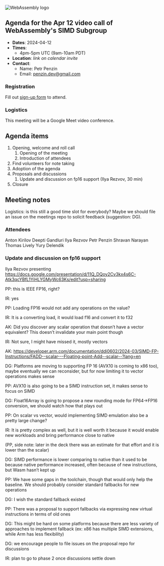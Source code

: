 ![WebAssembly logo](/images/WebAssembly.png)

## Agenda for the Apr 12 video call of WebAssembly's SIMD Subgroup

- **Dates**: 2024-04-12
- **Times**:
    - 4pm-5pm UTC (9am-10am PDT)
- **Location**: *link on calendar invite*
- **Contact**:
    - Name: Petr Penzin
    - Email: penzin.dev@gmail.com


### Registration

Fill out [sign-up form](https://forms.gle/bscWhsD9U4hZEsUV9) to attend.

### Logistics

This meeting will be a Google Meet video conference.

## Agenda items

1. Opening, welcome and roll call
    1. Opening of the meeting
    1. Introduction of attendees
1. Find volunteers for note taking
1. Adoption of the agenda
1. Proposals and discussions
    1. Update and discussion on fp16 support (Ilya Rezvov, 30 min)
1. Closure

## Meeting notes

Logistics: is this still a good time slot for everybody? Maybe we should file an issue on the meetings repo to solicit feedback (suggestion: DG).

### Attendees

Anton Kirilov
Deepti Gandluri
Ilya Rezvov
Petr Penzin
Shravan Narayan
Thomas Lively
Yury Delendik

### Update and discussion on fp16 support

Ilya Rezvov presenting https://docs.google.com/presentation/d/11Q_DQoy2Cv3kx4s6C-Atk3qcYBfL1YiHLYGMyWc63Ks/edit?usp=sharing

PP: this is IEEE FP16, right?

IR: yes

PP: Loading FP16 would not add any operations on the value?

IR: It is a converting load, it would load f16 and convert it to f32

AK: Did you discover any scalar operation that doesn’t have a vector equivalent? This doesn’t invalidate your main point though

IR: Not sure, I might have missed it, mostly vectors

AK: https://developer.arm.com/documentation/ddi0602/2024-03/SIMD-FP-Instructions/FADD--scalar---Floating-point-Add--scalar--?lang=en

DG: Platforms are moving to supporting FP 16 (AVX10 is coming to x86 too), maybe eventually we can reconsider, but for now limiting it to vector operations makes sense

PP: AVX10 is also going to be a SIMD instruction set, it makes sense to focus on SIMD

DG: Float16Array is going to propose a new rounding mode for FP64->FP16 conversion, we should watch how that plays out

PP: On scalar vs vector, would implementing SIMD emulation also be a pretty large change?

IR: It is pretty complex as well, but it is well worth it because it would enable new workloads and bring performance close to native

(PP, side note: later in the deck there was an estimate for that effort and it is lower than the scalar)

DG: SIMD performance is lower comparing to native than it used to be because native performance increased, often because of new instructions, but Wasm hasn’t kept up

PP: We have some gaps in the toolchain, though that would only help the baseline. We should probably consider standard fallbacks for new operations

DG: I wish the standard fallback existed

PP: There was a proposal to support fallbacks via expressing new virtual instructions in terms of old ones

DG: This might be hard on some platforms because there are less variety of approaches to implement fallback (ex: x86 has multiple SIMD extensions, while Arm has less flexibility)

DG: we encourage people to file issues on the proposal repo for discussions

IR: plan to go to phase 2 once discussions settle down

